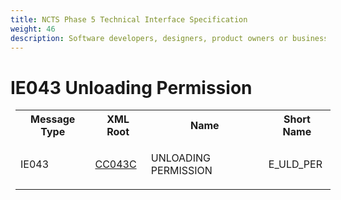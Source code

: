 ```yaml
---
title: NCTS Phase 5 Technical Interface Specification
weight: 46
description: Software developers, designers, product owners or business analysts. Integrate your software with the ERMIS service
---
```

# IE043 Unloading Permission
<table cellspacing="0" style="border-collapse:collapse;margin-left:6pt">
 <tr>
  <th>
   Message Type
  </th>
  <th>
   XML Root
  </th>
  <th>
   Name
  </th>
  <th>
   Short Name
  </th>
 </tr>
 <tr style="height:14pt">
  <td style="">
   <p class="s3" style="">
    IE043
   </p>
  </td>
  <td style="">
   <a href="https://github.com/hmrc/transit-movements-validator/blob/main/conf/xsd/cc043c.xsd">
    CC043C
   </a>
  </td>
  <td style="">
   <p class="s3" style="">
    UNLOADING PERMISSION
   </p>
  </td>
  <td style="">
   E_ULD_PER
  </td>
 </tr>
</table>